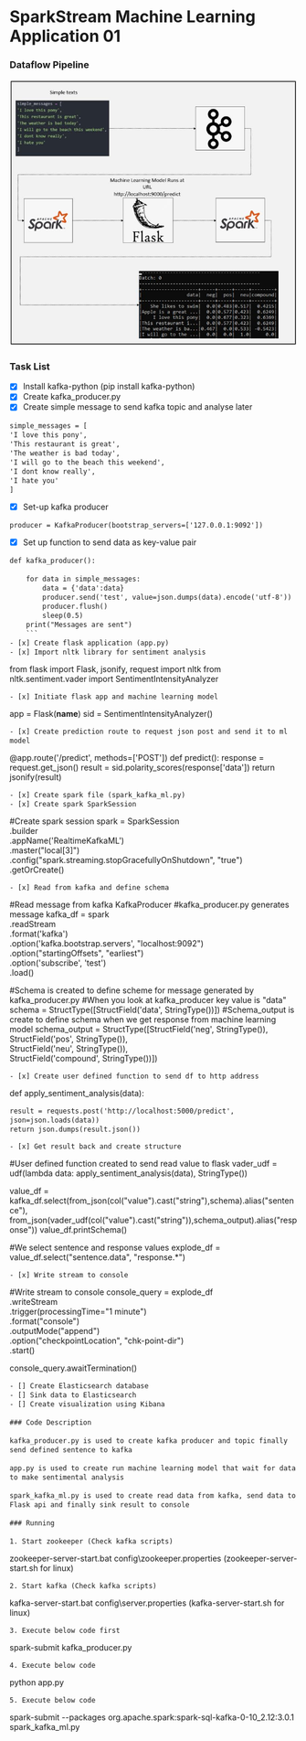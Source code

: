 # SparkStream Machine Learning Application 01
### Dataflow Pipeline
![](pipeline.JPG)

### Task List

- [x] Install kafka-python (pip install kafka-python)
- [x] Create kafka_producer.py
- [x] Create simple message to send kafka topic and analyse later
```
simple_messages = [
'I love this pony',
'This restaurant is great',
'The weather is bad today',
'I will go to the beach this weekend',
'I dont know really',
'I hate you'
]
```
- [x] Set-up kafka producer
```
producer = KafkaProducer(bootstrap_servers=['127.0.0.1:9092'])
```
- [x] Set up function to send data as key-value pair
```
def kafka_producer():

	for data in simple_messages:
		data = {'data':data}
		producer.send('test', value=json.dumps(data).encode('utf-8'))
		producer.flush()
		sleep(0.5)
	print("Messages are sent")
	```
- [x] Create flask application (app.py)
- [x] Import nltk library for sentiment analysis
```
from flask import Flask, jsonify, request
import nltk
from nltk.sentiment.vader import SentimentIntensityAnalyzer
```
- [x] Initiate flask app and machine learning model
```
app = Flask(__name__)
sid = SentimentIntensityAnalyzer()
```
- [x] Create prediction route to request json post and send it to ml model
```
@app.route('/predict', methods=['POST'])
def predict():
    response = request.get_json()
    result = sid.polarity_scores(response['data'])
    return jsonify(result)
```
- [x] Create spark file (spark_kafka_ml.py)
- [x] Create spark SparkSession
```
#Create spark session
spark = SparkSession \
    .builder \
    .appName('RealtimeKafkaML') \
    .master("local[3]") \
    .config("spark.streaming.stopGracefullyOnShutdown", "true") \
    .getOrCreate()
```
- [x] Read from kafka and define schema
```
#Read message from kafka KafkaProducer
#kafka_producer.py generates message
kafka_df = spark \
    .readStream \
    .format('kafka') \
    .option('kafka.bootstrap.servers', "localhost:9092") \
    .option("startingOffsets", "earliest") \
    .option('subscribe', 'test') \
    .load()

#Schema is created to define scheme for message generated by kafka_producer.py
#When you look at kafka_producer key value is "data"
schema = StructType([StructField('data', StringType())])
#Schema_output is create to define schema when we get response from machine learning model
schema_output = StructType([StructField('neg', StringType()),\
                            StructField('pos', StringType()),\
                            StructField('neu', StringType()),\
                            StructField('compound', StringType())])
```
- [x] Create user defined function to send df to http address
```
def apply_sentiment_analysis(data):

    result = requests.post('http://localhost:5000/predict', json=json.loads(data))
    return json.dumps(result.json())
```
- [x] Get result back and create structure
```
#User defined function created to send read value to flask
vader_udf = udf(lambda data: apply_sentiment_analysis(data), StringType())

value_df = kafka_df.select(from_json(col("value").cast("string"),schema).alias("sentence"),\
                           from_json(vader_udf(col("value").cast("string")),schema_output).alias("response"))
value_df.printSchema()

#We select sentence and response values
explode_df = value_df.select("sentence.data", "response.*")
```
- [x] Write stream to console
```
#Write stream to console
console_query = explode_df \
    .writeStream \
    .trigger(processingTime="1 minute") \
    .format("console") \
    .outputMode("append") \
    .option("checkpointLocation", "chk-point-dir") \
    .start()

console_query.awaitTermination()
 ```
- [] Create Elasticsearch database
- [] Sink data to Elasticsearch
- [] Create visualization using Kibana

### Code Description

kafka_producer.py is used to create kafka producer and topic finally send defined sentence to kafka

app.py is used to create run machine learning model that wait for data to make sentimental analysis

spark_kafka_ml.py is used to create read data from kafka, send data to Flask api and finally sink result to console

### Running

1. Start zookeeper (Check kafka scripts)
```
zookeeper-server-start.bat config\zookeeper.properties (zookeeper-server-start.sh for linux)
 ```
2. Start kafka (Check kafka scripts)
```
kafka-server-start.bat config\server.properties  (kafka-server-start.sh for linux)
 ```
3. Execute below code first
```
spark-submit kafka_producer.py
```
4. Execute below code
```
python app.py
```
5. Execute below code
```
spark-submit --packages org.apache.spark:spark-sql-kafka-0-10_2.12:3.0.1 spark_kafka_ml.py
```
